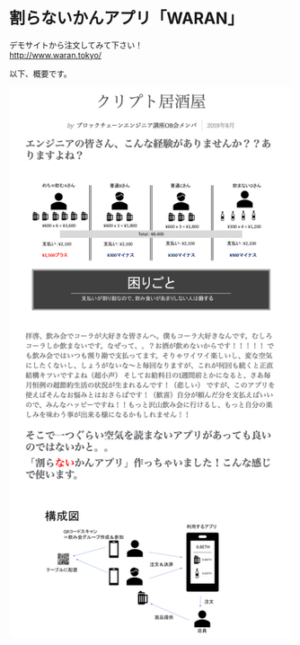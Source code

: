 # 割らないかんアプリ「WARAN」
デモサイトから注文してみて下さい！  
http://www.waran.tokyo/  

以下、概要です。

<img src="./waran-readme.png" alt="waran" title="waran">  
  
